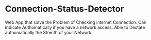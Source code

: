 # Connection-Status-Detector
Web App that solve the Problem of Checking internet Connection.
Can indicate Authomatically if you have a network access.
Able to Dectate authomatically the Strenth of your Network.
